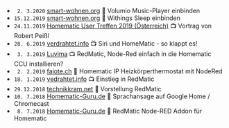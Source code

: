 * ` 2. 3.2020` [smart-wohnen.org](https://smart-wohnen.org/homematic-den-volumio-music-player-in-die-hausautomatisierung-einbinden/) 📖  Volumio Music-Player einbinden
* `15.12.2019` [smart-wohnen.org](https://smart-wohnen.org/homematic-withings-sleep-in-die-hausautomatisierung-einbinden/) 📖  Withings Sleep einbinden
* `24.11.2019` [Homematic User Treffen 2019 (Österreich)](https://youtu.be/Rll0sDiGnsQ?t=1634) 📺  Vortrag von Robert Peißl 
* `28. 6.2019` [verdrahtet.info](https://www.youtube.com/watch?v=2I3UlTJ3ar8) 📺  Siri und HomeMatic - so klappt es! 
* ` 3. 3.2019` [Luvima](https://www.youtube.com/watch?v=W_RruCV0J2w) 📺  RedMatic, Node-Red einfach in die Homematic CCU installieren? 
* ` 2. 2.2019` [fajote.ch](https://fajote.ch/tutorial/homematic-ip-heizkoerperthermostat-mit-nodered) 📖 Homematic IP Heizkörperthermostat mit NodeRed
* `18. 1.2019` [vedrahtet.info](https://www.youtube.com/watch?v=lMIrLS6JM-o) 📺  Einstieg in RedMatic 
* `29.12.2018` [technikkram.net](https://technikkram.net/2018/12/vorstellung-redmatic-nodered-als-addon-fuer-die-ccu3-oder-raspberrymatic) 📖  Vorstellung RedMatic
* `10. 7.2018` [Homematic-Guru.de](https://homematic-guru.de/homematic-sprachansage-auf-google-home-chromecast) 📖 Sprachansage auf Google Home / Chromecast
* ` 8. 7.2018` [Homematic-Guru.de](https://homematic-guru.de/redmatic-node-red-addon-fuer-homematic) 📖  RedMatic Node-RED Addon für Homematic
